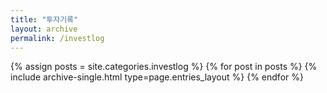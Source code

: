 ```yaml
---
title: "투자기록"
layout: archive
permalink: /investlog
---
```


{% assign posts = site.categories.investlog %}
{% for post in posts %} {% include archive-single.html type=page.entries_layout %} {% endfor %}
